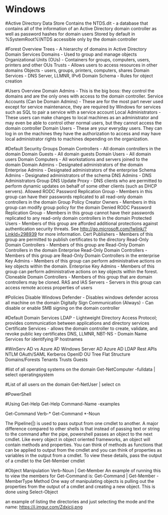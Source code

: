 # Windows

#Active Directory Data Store
Contains the NTDS.dit - a database that contains all of the information of an Active Directory domain controller as well as password hashes for domain users
Stored by default in %SystemRoot%\NTDS
accessible only by the domain controller

#Forest Overview
Trees - A hierarchy of domains in Active Directory Domain Services
Domains - Used to group and manage objects 
Organizational Units (OUs) - Containers for groups, computers, users, printers and other OUs
Trusts - Allows users to access resources in other domains
Objects - users, groups, printers, computers, shares
Domain Services - DNS Server, LLMNR, IPv6
Domain Schema - Rules for object creation

#Users Overview
Domain Admins - This is the big boss: they control the domains and are the only ones with access to the domain controller.
Service Accounts (Can be Domain Admins) - These are for the most part never used except for service maintenance, they are required by Windows for services such as SQL to pair a service with a service account
Local Administrators - These users can make changes to local machines as an administrator and may even be able to control other normal users, but they cannot access the domain controller
Domain Users - These are your everyday users. They can log in on the machines they have the authorization to access and may have local administrator rights to machines depending on the organization.

#Default Security Groups
Domain Controllers - All domain controllers in the domain
Domain Guests - All domain guests
Domain Users - All domain users
Domain Computers - All workstations and servers joined to the domain
Domain Admins - Designated administrators of the domain
Enterprise Admins - Designated administrators of the enterprise
Schema Admins - Designated administrators of the schema
DNS Admins - DNS Administrators Group
DNS Update Proxy - DNS clients who are permitted to perform dynamic updates on behalf of some other clients (such as DHCP servers).
Allowed RODC Password Replication Group - Members in this group can have their passwords replicated to all read-only domain controllers in the domain
Group Policy Creator Owners - Members in this group can modify group policy for the domain
Denied RODC Password Replication Group - Members in this group cannot have their passwords replicated to any read-only domain controllers in the domain
Protected Users - Members of this group are afforded additional protections against authentication security threats. See http://go.microsoft.com/fwlink/?LinkId=298939 for more information.
Cert Publishers - Members of this group are permitted to publish certificates to the directory
Read-Only Domain Controllers - Members of this group are Read-Only Domain Controllers in the domain
Enterprise Read-Only Domain Controllers - Members of this group are Read-Only Domain Controllers in the enterprise
Key Admins - Members of this group can perform administrative actions on key objects within the domain.
Enterprise Key Admins - Members of this group can perform administrative actions on key objects within the forest.
Cloneable Domain Controllers - Members of this group that are domain controllers may be cloned.
RAS and IAS Servers - Servers in this group can access remote access properties of users

#Policies
Disable Windows Defender - Disables windows defender across all machine on the domain
Digitally Sign Communication (Always) - Can disable or enable SMB signing on the domain controller

#Default Domain Services
LDAP - Lightweight Directory Access Protocol; provides communication between applications and directory services
Certificate Services - allows the domain controller to create, validate, and revoke public key certificates
DNS, LLMNR, NBT-NS - Domain Name Services for identifying IP hostnames

#WinServ AD vs    Azure AD
Windows Server AD	Azure AD
LDAP	            Rest APIs
NTLM	            OAuth/SAML
Kerberos	        OpenID
OU Tree	          Flat Structure
Domains/Forests 	Tenants
Trusts	          Guests

#list of all operating systems on the domain
Get-NetComputer -fulldata | select operatingsystem

#List of all users on the domain
Get-NetUser | select cn

#PowerShell

#Using Get-Help
Get-Help Command-Name
-examples

Get-Command Verb-*
Get-Command *-Noun

The Pipeline(|) is used to pass output from one cmdlet to another. A major difference compared to other shells is that instead of passing text or string to the command after the pipe, powershell passes an object to the next cmdlet. Like every object in object oriented frameworks, an object will contain methods and properties. You can think of methods as functions that can be applied to output from the cmdlet and you can think of properties as variables in the output from a cmdlet. To view these details, pass the output of a cmdlet to the Get-Member cmdlet

#Object Manipulation
Verb-Noun | Get-Member 
An example of running this to view the members for Get-Command is:
Get-Command | Get-Member -MemberType Method
One way of manipulating objects is pulling out the properties from the output of a cmdlet and creating a new object. This is done using Select-Object

an example of listing the directories and just selecting the mode and the name:
<https://i.imgur.com/Zdxicjj.png>
